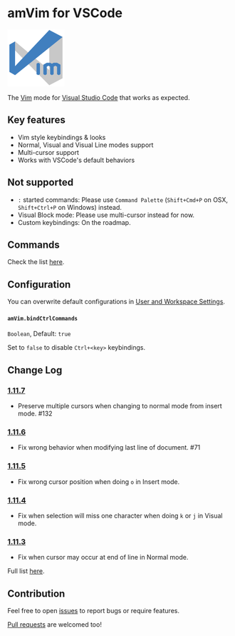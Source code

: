# amVim for VSCode

![icon](images/icon.png)

The [Vim](http://www.vim.org/) mode for [Visual Studio Code](https://code.visualstudio.com/) that works as expected.


## Key features

- Vim style keybindings & looks
- Normal, Visual and Visual Line modes support
- Multi-cursor support
- Works with VSCode's default behaviors


## Not supported

- `:` started commands: Please use `Command Palette` (`Shift+Cmd+P` on OSX, `Shift+Ctrl+P` on Windows) instead.
- Visual Block mode: Please use multi-cursor instead for now.
- Custom keybindings: On the roadmap.


## Commands

Check the list [here](https://github.com/aioutecism/amVim-for-VSCode/issues/1).


## Configuration

You can overwrite default configurations in
[User and Workspace Settings](https://code.visualstudio.com/docs/customization/userandworkspace).

#### `amVim.bindCtrlCommands`

`Boolean`, Default: `true`

Set to `false` to disable `Ctrl+<key>` keybindings.


## Change Log

### [1.11.7](https://github.com/aioutecism/amVim-for-VSCode/releases/tag/1.11.7)

- Preserve multiple cursors when changing to normal mode from insert mode. #132 


### [1.11.6](https://github.com/aioutecism/amVim-for-VSCode/releases/tag/1.11.6)

- Fix wrong behavior when modifying last line of document. #71 


### [1.11.5](https://github.com/aioutecism/amVim-for-VSCode/releases/tag/1.11.5)

- Fix wrong cursor position when doing `o` in Insert mode.


### [1.11.4](https://github.com/aioutecism/amVim-for-VSCode/releases/tag/1.11.4)

- Fix when selection will miss one character when doing `k` or `j` in Visual mode.


### [1.11.3](https://github.com/aioutecism/amVim-for-VSCode/releases/tag/1.11.3)

- Fix when cursor may occur at end of line in Normal mode.

Full list [here](https://github.com/aioutecism/amVim-for-VSCode/releases).


## Contribution

Feel free to open [issues](https://github.com/aioutecism/amVim-for-VSCode/issues) to report bugs or require features.

[Pull requests](https://github.com/aioutecism/amVim-for-VSCode/pulls) are welcomed too!
